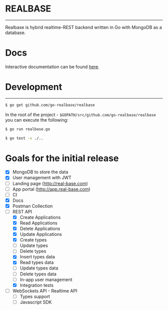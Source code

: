 # REALBASE
--------------
Realbase is hybrid realtime-REST backend written in Go with MongoDB as a database.

# Docs

Interactive documentation can be found [here](http://docs.realbas3.apiary.io/#reference).

# Development
--------------

```bash
$ go get github.com/go-realbase/realbase
```

In the root of the project - `$GOPATH/src/github.com/go-realbase/realbase` you can execute the following:

```bash
$ go run realbase.go
```

```bash
$ go test -v ./..
```

# Goals for the initial release

- [x] MongoDB to store the data
- [x] User management with JWT 
- [ ] Landing page (http://real-base.com)
- [ ] App portal (http://app.real-base.com)
- [ ] CI
- [x] Docs
- [x] Postman Collection
- [ ] REST API
  - [x] Create Applications
  - [x] Read Applications
  - [x] Delete Applications
  - [x] Update Applications
  - [x] Create types
  - [ ] Update types
  - [ ] Delete types
  - [x] Insert types data
  - [x] Read types data
  - [ ] Update types data
  - [ ] Delete types data
  - [ ] In-app user management
  - [x] Integration tests
- [ ] WebSockets API - Realtime API
  - [ ] Types support
  - [ ] Javascript SDK
